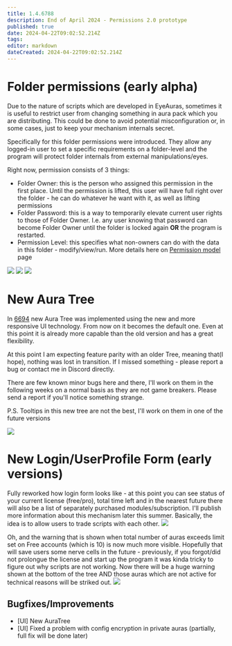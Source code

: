 ```yaml
---
title: 1.4.6788
description: End of April 2024 - Permissions 2.0 prototype
published: true
date: 2024-04-22T09:02:52.214Z
tags: 
editor: markdown
dateCreated: 2024-04-22T09:02:52.214Z
---
```


# Folder permissions (early alpha)
Due to the nature of scripts which are developed in EyeAuras, sometimes it is useful to restrict user from changing something in aura pack which you are distributing. This could be done to avoid potential misconfiguration or, in some cases, just to keep your mechanism internals secret. 

Specifically for this folder permissions were introduced. They allow any logged-in user to set a specific requirements on a folder-level and the program will protect folder internals from external manipulations/eyes. 

Right now, permission consists of 3 things:
- Folder Owner: this is the person who assigned this permission in the first place. Until the permission is lifted, this user will have full right over the folder - he can do whatever he want with it, as well as lifting permissions
- Folder Password: this is a way to temporarily elevate current user rights to those of Folder Owner. I.e. any user knowing that password can become Folder Owner until the folder is locked again **OR** the program is restarted.
- Permission Level: this specifies what non-owners can do with the data in this folder - modify/view/run. More details here on [Permission model](/permission-model) page

![](https://i.imgur.com/Z9qXakW.png)
![](https://i.imgur.com/f7txplN.png)
![](https://i.imgur.com/Yjnrr82.png)

# New Aura Tree
In [6694](/en/changelogs/6694) new Aura Tree was implemented using the new and more responsive UI technology. From now on it becomes the default one. Even at this point it is already more capable than the old version and has a great flexibility. 

At this point I am expecting feature parity with an older Tree, meaning that(I hope), nothing was lost in transition. If I missed something - please report a bug or contact me in Discord directly.

There are few known minor bugs here and there, I'll work on them in the following weeks on a normal basis as they are not game breakers. Please send a report if you'll notice something strange.

P.S. Tooltips in this new tree are not the best, I'll work on them in one of the future versions

![](https://i.imgur.com/KXFqoM4.png)


# New Login/UserProfile Form (early versions)
Fully reworked how login form looks like - at this point you can see status of your current license (free/pro), total time left and in the nearest future there will also be a list of separately purchased modules/subscription. I'll publish more information about this mechanism later this summer. Basically, the idea is to allow users to trade scripts with each other. 
![](https://i.imgur.com/RZbht3F.png)

Oh, and the warning that is shown when total number of auras exceeds limit set on Free accounts (which is 10) is now much more visible. Hopefully that will save users some nerve cells in the future - previously, if you forgot/did not prolongue the license and start up the program it was kinda tricky to figure out why scripts are not working. 
Now there will be a huge warning shown at the bottom of the tree AND those auras which are not active for technical reasons will be striked out.
![](https://i.imgur.com/Em2GXvR.png)




## Bugfixes/Improvements
- [UI] New AuraTree 
- [UI] Fixed a problem with config encryption in private auras (partially, full fix will be done later)